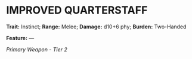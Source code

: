# IMPROVED QUARTERSTAFF

**Trait:** Instinct; **Range:** Melee; **Damage:** d10+6 phy; **Burden:** Two-Handed

**Feature:** —

*Primary Weapon - Tier 2*